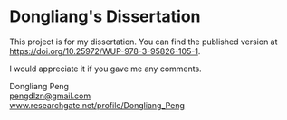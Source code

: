 # Dongliang's Dissertation

This project is for my dissertation.
You can find the published version at https://doi.org/10.25972/WUP-978-3-95826-105-1.

I would appreciate it if you gave me any comments.

Dongliang Peng  
pengdlzn@gmail.com  
www.researchgate.net/profile/Dongliang_Peng
